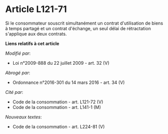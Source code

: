 # Article L121-71

Si le consommateur souscrit simultanément un contrat d'utilisation de biens à temps partagé et un contrat d'échange, un seul
délai de rétractation s'applique aux deux contrats.

**Liens relatifs à cet article**

_Modifié par_:

  - Loi n°2009-888 du 22 juillet 2009 - art. 32 (V)

_Abrogé par_:

  - Ordonnance n°2016-301 du 14 mars 2016 - art. 34 (V)

_Cité par_:

  - Code de la consommation - art. L121-72 (V)
  - Code de la consommation - art. L141-1 (M)

_Nouveaux textes_:

  - Code de la consommation - art. L224-81 (V)
